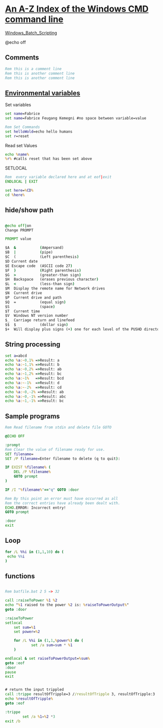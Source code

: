 # [An A-Z Index of the Windows CMD command line](https://ss64.com/nt/)

[Windows_Batch_Scripting](https://en.wikibooks.org/wiki/Windows_Batch_Scripting)

@echo off

## Comments

```cmd
Rem this is a comment line
Rem this is another comment line
Rem this is another comment line
```

## [Environmental variables](https://ss64.com/nt/syntax-variables.html)

Set variables

```cmd
set name=Fabrice
set name=Fabrice Feugang Kemegni #no space between variable=value

Rem Set Commands
set helloWold=echo hello humans
set r=reset
```

Read set Values

```cmd
echo %name%
%r% #calls reset that has been set above
```

SETLOCAL

```cmd
Rem  every variable declared here and at eof|exit
ENDLOCAL | EXIT

set here=%CD%
cd %here%
```

## hide/show path

```cmd

@echo off|on
Change PROMPT

PROMPT value

$A  &           (Ampersand)
$B  |           (pipe)
$C  (           (Left parenthesis)
$D Current date
$E Escape code  (ASCII code 27)
$F  )           (Right parenthesis)
$G  >           (greater-than sign)
$H  Backspace   (erases previous character)
$L  <           (less-than sign)
$M  Display the remote name for Network drives
$N  Current drive
$P  Current drive and path
$Q  =           (equal sign)
$S              (space)
$T  Current time
$V  Windows NT version number
$_  Carriage return and linefeed
$$  $           (dollar sign)
$+  Will display plus signs (+) one for each level of the PUSHD directory stack
```

## String processing

```cmd
set a=abcd
echo %a:~0,1% =>Result: a
echo %a:~1,1% =>Result: b
echo %a:~0,2% =>Result: ab
echo %a:~1,2% =>Result: bc
echo %a:~1%   =>Result: bcd
echo %a:~-1%  =>Result: d
echo %a:~-2%  =>Result: cd
echo %a:~0,-2% =>Result: ab
echo %a:~0,-1% =>Result: abc
echo %a:~1,-1% =>Result: bc
```

## Sample programs

```cmd
Rem Read filename from stdin and delete file GOTO

@ECHO OFF

:prompt
Rem Clear the value of filename ready for use.
SET filename=
SET /P filename=Enter filename to delete (q to quit):

IF EXIST %filename% (
	DEL /P %filename%
	GOTO prompt
)

IF /I "%filename%"=="q" GOTO :door

Rem By this point an error must have occurred as all
Rem the correct entries have already been dealt with.
ECHO.ERROR: Incorrect entry!
GOTO prompt

:door
exit
```

## Loop

```cmd
for /L %%i in (1,1,10) do (
 echo %%i
)
```

## functions

```cmd

Rem batfile.bat 2 5 => 32

call :raiseToPower %1 %2
echo "%1 raised to the power %2 is: %raiseToPowerOutput%"
goto :door

:raiseToPower
setlocal
	set sum=%1
	set power=%2

	for /L %%i in (1,1,%power%) do (
			set /a sum=sum * %1
	)

endlocal & set raiseToPowerOutput=%sum%
goto :eof
:door
pause
exit


# return the input trippled
call :trippe resultOfTripple=3 //resultOfTripple 3, resultOfTripple:3
echo %resultOfTripple%
goto :eof

:trippe
		set /a %1=%2 *3
exit /b
```
